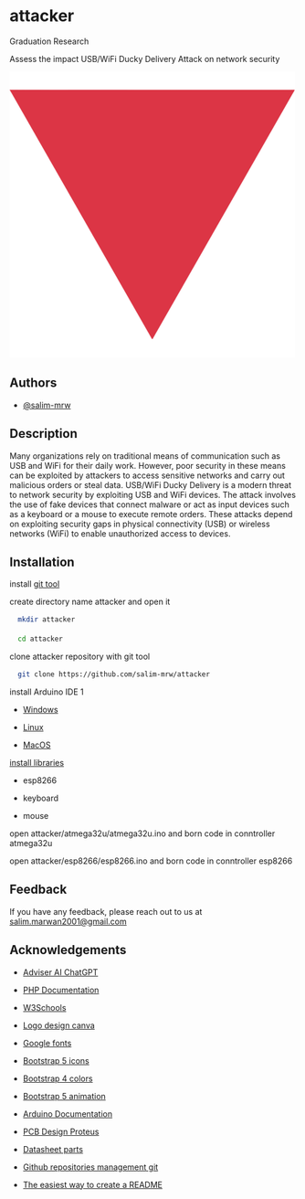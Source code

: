 # attacker

Graduation Research

Assess the impact USB/WiFi Ducky Delivery Attack on network security

![Logo](logo.png)

## Authors

- [@salim-mrw](https://www.github.com/salim-mrw)


## Description

Many organizations rely on traditional means of communication such as USB and WiFi for their daily work. However, poor security in these means can be exploited by attackers to access sensitive networks and carry out malicious orders or steal data. USB/WiFi Ducky Delivery is a modern threat to network security by exploiting USB and WiFi devices. The attack involves the use of fake devices that connect malware or act as input devices such as a keyboard or a mouse to execute remote orders. These attacks depend on exploiting security gaps in physical connectivity (USB) or wireless networks (WiFi) to enable unauthorized access to devices.


## Installation

install [git tool](https://git-scm.com/downloads)

create directory name attacker and open it

```bash
  mkdir attacker

  cd attacker
```

clone attacker repository with git tool

```bash
  git clone https://github.com/salim-mrw/attacker
```
install Arduino IDE 1

- [Windows](https://docs.arduino.cc/software/ide-v1/tutorials/Windows/)

- [Linux](https://docs.arduino.cc/software/ide-v1/tutorials/Linux/)

- [MacOS](https://docs.arduino.cc/software/ide-v1/tutorials/macOS/)


[install libraries](https://docs.arduino.cc/software/ide-v1/tutorials/installing-libraries/)

- esp8266

- keyboard

- mouse

open attacker/atmega32u/atmega32u.ino and born code in conntroller atmega32u

open attacker/esp8266/esp8266.ino and born code in conntroller esp8266


## Feedback

If you have any feedback, please reach out to us at salim.marwan2001@gmail.com


## Acknowledgements

 - [Adviser AI ChatGPT](https://openai.com/index/chatgpt/)

 - [PHP Documentation](https://www.php.net/docs.php)

 - [W3Schools](https://www.w3schools.com/)

 - [Logo design canva](https://www.canva.com/)

 - [Google fonts](https://fonts.google.com/)

 - [Bootstrap 5 icons](https://icons.getbootstrap.com/)

 - [Bootstrap 4 colors](https://colorswall.com/palette/3)

 - [Bootstrap 5 animation](https://mdbootstrap.com/docs/standard/content-styles/animations/)

 - [Arduino Documentation](https://docs.arduino.cc/)

 - [PCB Design Proteus](https://www.labcenter.com/)

 - [Datasheet parts](https://www.alldatasheet.com/)

 - [Github repositories management git](https://git-scm.com/)

 - [The easiest way to create a
README](https://readme.so/en)

